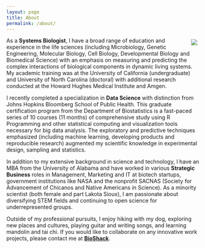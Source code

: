```yaml
---
layout: page
title: About
permalink: /about/
---
```


<img align="right" src="https://media.licdn.com/mpr/mpr/shrinknp_400_400/p/4/000/156/2ea/0a13c86.jpg" style="margin:5px">

As a **Systems Biologist**, I have a broad range of education and experience in the life sciences (including Microbiology, Genetic Engineering, Molecular Biology, Cell Biology, Developmental Biology and Biomedical Science) with an emphasis on measuring and predicting the complex interactions of biological components in dynamic living systems.  My academic training was at the University of California (undergraduate) and University of North Carolina (doctoral) with additional research conducted at the Howard Hughes Medical Institute and Amgen.

I recently completed a specialization in **Data Science** with distinction from Johns Hopkins Bloomberg School of Public Health.  This graduate certification program from the Department of Biostatistics is a fast-paced series of 10 courses (11 months) of comprehensive study using R Programming and other statistical computing and visualization tools necessary for big data analysis.  The exploratory and predictive techniques emphasized (including machine learning, developing products and reproducible research) augmented my scientific knowledge in experimental design, sampling and statistics.

In addition to my extensive background in science and technology, I have an MBA from the University of Alabama and have worked in various **Strategic Business** roles in Management, Marketing and IT at biotech startups, government institutions like NASA and the nonprofit SACNAS (Society for Advancement of Chicanos and Native Americans in Science).  As a minority scientist (both female and part Lakota Sioux), I am passionate about diversifying STEM fields and continuing to open science for underrepresented groups.

Outside of my professional pursuits, I enjoy hiking with my dog, exploring new places and cultures, playing guitar and writing songs, and learning mandolin and tai chi.  If you would like to collaborate on any innovative work projects, please contact me at <a href="http://bioshack.org" target="_blank">**BioShack**</a>.